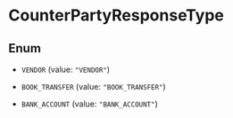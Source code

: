 

# CounterPartyResponseType

## Enum


* `VENDOR` (value: `"VENDOR"`)

* `BOOK_TRANSFER` (value: `"BOOK_TRANSFER"`)

* `BANK_ACCOUNT` (value: `"BANK_ACCOUNT"`)




